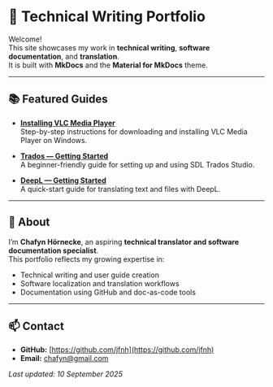 # 📝 Technical Writing Portfolio

Welcome!  
This site showcases my work in **technical writing**, **software documentation**, and **translation**.  
It is built with **MkDocs** and the **Material for MkDocs** theme.

---

## 📚 Featured Guides

- **[Installing VLC Media Player](guides/vlc-installation.md)**  
  Step-by-step instructions for downloading and installing VLC Media Player on Windows.

- **[Trados — Getting Started](guides/trados-getting-started/index.md)**  
  A beginner-friendly guide for setting up and using SDL Trados Studio.

- **[DeepL — Getting Started](guides/deepl-getting-started/index.md)**  
  A quick-start guide for translating text and files with DeepL.

---

## 👤 About

I’m **Chafyn Hörnecke**, an aspiring **technical translator and software documentation specialist**.  
This portfolio reflects my growing expertise in:

- Technical writing and user guide creation  
- Software localization and translation workflows  
- Documentation using GitHub and doc-as-code tools

---

## 📫 Contact

- **GitHub:** [https://github.com/jfnh](https://github.com/jfnh)  
- **Email:** [chafyn@gmail.com](mailto:chafyn@gmail.com)

*Last updated: 10 September 2025*
